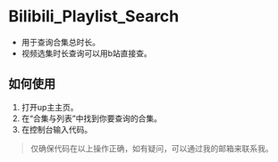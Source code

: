 # Bilibili_Playlist_Search

* 用于查询合集总时长。
* 视频选集时长查询可以用b站直接查。

## 如何使用

1. 打开up主主页。
2. 在“合集与列表”中找到你要查询的合集。
3. 在控制台输入代码。

> 仅确保代码在以上操作正确，如有疑问，可以通过我的邮箱来联系我。